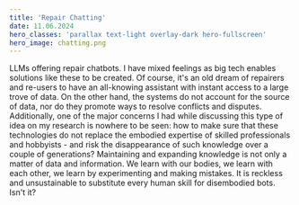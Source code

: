 ```yaml
---
title: 'Repair Chatting'
date: 11.06.2024
hero_classes: 'parallax text-light overlay-dark hero-fullscreen'
hero_image: chatting.png
---
```


LLMs offering repair chatbots. I have mixed feelings as big tech enables solutions like these to be created. Of course, it's an old dream of repairers and re-users to have an all-knowing assistant with instant access to a large trove of data. On the other hand, the systems do not account for the source of data, nor do they promote ways to resolve conflicts and disputes. Additionally, one of the major concerns I had while discussing this type of idea on my research is nowhere to be seen: how to make sure that these technologies do not replace the embodied expertise of skilled professionals and hobbyists - and risk the disappearance of such knowledge over a couple of generations? Maintaining and expanding knowledge is not only a matter of data and information. We learn with our bodies, we learn with each other, we learn by experimenting and making mistakes. It is reckless and unsustainable to substitute every human skill for disembodied bots. Isn't it?